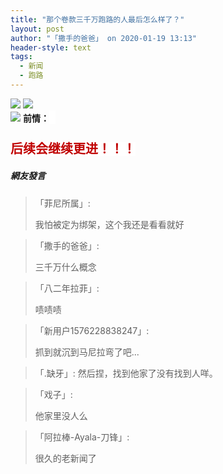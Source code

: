 ```yaml
---
title: "那个卷款三千万跑路的人最后怎么样了？"
layout: post
author: "「撒手的爸爸」 on 2020-01-19 13:13"
header-style: text
tags:
  - 新闻
  - 跑路
---
```


<img src="http://images.feileyuan.com/images/ueditor/2020011912540000452922.jpg">
<img src="http://images.feileyuan.com/images/ueditor/2020011912540000562817.jpg"><br>
<img src="http://images.feileyuan.com/images/ueditor/2020011913080000062804.jpg">
<strong>前情：<strong style="white-space: normal; background-color: rgb(255, 255, 255); font-family: 微软雅黑; color: rgb(192, 0, 0); font-size: 20px;">&nbsp;&nbsp;</strong></strong><br>
<strong><strong style="white-space: normal; background-color: rgb(255, 255, 255); font-family: 微软雅黑; color: rgb(192, 0, 0); font-size: 20px;"><br></strong></strong>
<strong><strong style="white-space: normal; background-color: rgb(255, 255, 255); font-family: 微软雅黑; color: rgb(192, 0, 0); font-size: 20px;">后续会继续更进！！！</strong></strong>

##### 網友發言 
> 「菲尼所属」:
> <p>我怕被定为绑架，这个我还是看看就好</p>

> 「撒手的爸爸」:
> <p>三千万什么概念</p>

> 「八二年拉菲」:
> <p>啧啧啧</p>

> 「新用户1576228838247」:
> <p>抓到就沉到马尼拉弯了吧...</p>


> 「.缺牙」:
> 然后捏，找到他家了没有找到人咩。

> 「戏子」:
> <p>他家里没人么</p>

> 「阿拉棒-Ayala-刀锋」:
> <p>很久的老新闻了</p>


